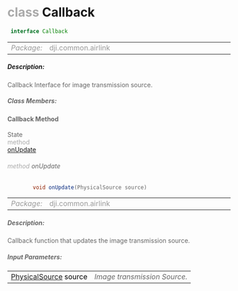 <div class="article"><h1 ><font color="#AAA">class </font>Callback</h1></div>

~~~java
 interface Callback 
~~~

<html><table class="table-supportedby"><tr valign="top"><td width=15%><font color="#999"><i>Package:</i></td><td width=85%><font color="#999">dji.common.airlink</td></tr></table></html>



##### Description:



<font color="#666">Callback Interface for image transmission source.



##### Class Members:



#### Callback Method

<div class="api-row" id="djivideofeeder_djivideofeed_djivideofeedphysicalsourceonupdate"><div class="api-col left">State</div><div class="api-col middle" style="color:#AAA">method</div><div class="api-col right"><a class="trigger" href="#djivideofeeder_djivideofeed_djivideofeedphysicalsourceonupdate_inline">onUpdate</a></div></div><div class="inline-doc" id="djivideofeeder_djivideofeed_djivideofeedphysicalsourceonupdate_inline"

><div class="article"><h6 ><font color="#AAA">method </font>onUpdate</h6></div>

~~~java
        void onUpdate(PhysicalSource source)
~~~

<html><table class="table-supportedby"><tr valign="top"><td width=15%><font color="#999"><i>Package:</i></td><td width=85%><font color="#999">dji.common.airlink</td></tr></table></html>



##### Description:



<font color="#666">Callback function that updates the image transmission source.



##### Input Parameters:

<html><table class="table-inline-parameters"><tr valign="top"><td><font color="#70BF41"><a href="/BaseClasses/DJIVideoFeeder_DJIVideoFeed.html#djivideofeeder_djivideofeed_djivideofeedphysicalsource">PhysicalSource</a> <font color="#000">source</td><td><font color="#666"><i>Image transmission Source.</i></td></tr></table></html></div>


